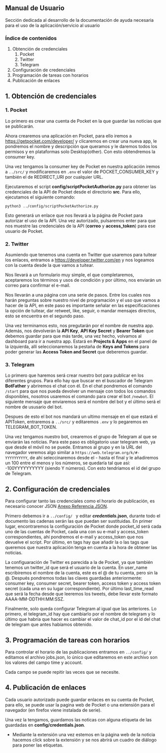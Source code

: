 ## Manual de Usuario

Sección dedicada al desarrollo de la documentación de ayuda necesaria para el uso de la aplicación/servicio al usuario

### Índice de contenidos

1. Obtención de credenciales
   1. Pocket
   2. Twitter
   3. Telegram
2. Configuración de credenciales
3. Programación de tareas con horarios
4. Publicación de enlaces

## 1. Obtención de credenciales

### 1. Pocket
Lo primero es crear una cuenta de Pocket en la que guardar las noticias que se publicarán.

Ahora crearemos una aplicación en Pocket, para ello iremos a https://getpocket.com/developer/ y clicaremos en crear una nueva app, le pondremos el nombre y descripción que queramos y le daremos todos los permisos y en plataformas solo Desktop(other). Con esto obtendremos la consumer key.

Una vez tengamos la consumer key de Pocket en nuestra aplicación iremos a ```../src/``` y modificaremos en ``` .env ``` el valor de POCKET_CONSUMER_KEY y también el de REDIRECT_URI por cualquier URL.

Ejecutaremos el script **config/scriptPocketAuthorize.py** para obtener las credenciales de la API de Pocket desde el directorio **src**. Para ello, ejecutamos el siguiente comando:

``` python3 ../config/scriptPocketAuthorize.py ```

Esto generará un enlace que nos llevará a la página de Pocket para autorizar el uso de la API. Una vez autorizado, pulsaremos enter para que nos muestre las credenciales de la API (__correo__ y __access_token__) para ese usuario de Pocket.

### 2. Twitter

Asumiendo que tenemos una cuenta en Twitter que usaremos para tuitear los enlaces, entramos a https://developer.twitter.com/en y nos logeamos con la cuenta desde la que vamos a tuitear.

Nos llevará a un formulario muy simple, el que completaremos, aceptaremos los términos y usos de condición y por último, nos enviarán un correo para confirmar el e-mail.

Nos llevarán a una página con una serie de pasos. Entre los cuales nos harán preguntas sobre nuestro nivel de programación y el uso que vamos a hacer de la API, en este paso es importante señalar en las especificaciones la opción de tuitear, dar retweet, like, seguir, o mandar mensajes directos, esto se encuentra en el segundo paso.

Una vez terminamos esto, nos pregutarán por el nombre de nuestra app. Además, nos devolverán la __API Key__, __API Key Secret__ y __Bearer Token__ que debemos guardar para que más tarde, una vez hecho, volvamos al dashboard para ir a nuestra app. Estará en **Projects & Apps** en el panel de la izquierda, allí seleccionaremos la pestaña de **Keys and Tokens**  para poder generar las __Access Token and Secret__ que deberemos guardar.
### 3. Telegram
Lo primero que haremos será crear nuestro bot para publicar en los diferentes grupos. Para ello hay que buscar en el buscador de Telegram __BotFather__ y abriremos el chat con él. En el chat pondremos el comando ``` /start ``` para que nos pueda devolver un mensaje con todos los comandos disponibles, nosotros usaremos el comando para crear el bot ``` /newbot ```. El siguiente mensaje que enviaremos será el nombre del bot y el último será el nombre de ususario del bot.

Despues de esto el bot nos mandará un ultimo mensaje en el que estará el APIToken, entraremos a ```../src/``` y editaremos ``` .env ``` y lo pegaremos en TELEGRAM_BOT_TOKEN.

Una vez tengamos nuestro bot, crearemos el grupo de Telegram al que se enviarán las noticias. Para este paso es obligatorio usar telegram web, ya que desde el móvil no se puede. Entramos al grupo y en la URL del navegador veremos algo similar a ``` https://web.telegram.org/k/#-YYYYYYYYYY ```, de ahí seleccinaremos desde el - hasta el final y le añadiremos un 100 entre el menos y los números, se quedaría tal que así: -100YYYYYYYYYY (siendo Y números). Con esto tendríamos el id del grupo de Telegram.

## 2. Configuración de credenciales

Para configurar tanto las credenciales como el horario de publicación, es necesario conocer JSON [Anexo Referencia JSON](Anexo_Referencia_JSON).

Primero debemos ir a ```../config/ ``` y editar ___credentials_.json__, durante todo el documento las cadenas <asdf> serán las que puedan ser sustituidas. En primer lugar, encontraremos la configuración de Pocket donde pocket_id será cada uno de las cuentas de Pocket, cada una con su e-mail y access_token correspondientes, ahí pondremos el e-mail y access_token que nos devuelve el script. Por último, en tags hay que añadir la o las tags que queremos que nuestra aplicación tenga en cuenta a la hora de obtener las noticias.

La configuaración de Twitter es parecida a la de Pocket, ya que también tenemos un twitter_id que será el usuario de la cuenta. En user_name escribiremos el nombre de la cuenta, este es el @ de tu cuenta, pero sin la @. Después pondremos todas las claves guardadas anteriormente: consumer key, consumer secret, bearer token, access token y access token secret (cada una en su lugar correspondiente). Por último last_time_read que será la fecha desde que leeremos los tweets, debe llevar este formato AAAA-MM-DDTHH:MM:SSZ.

Finalmente, solo queda configurar Telegram al igual que las anteriores. Lo primero, el telegram_id hay que cambiarlo por el nombre de telegram y lo último que habría que hacer es cambiar el valor de chat_id por el id del chat de telegram que antes habíamos obtenido.

## 3. Programación de tareas con horarios
Para controlar el horario de las publicaciones entramos en ``` ../config/ ``` y editamos el archivo jobs.json,
lo único que editaremos en este archivo son los valores del campo time y account.

Cada campo se puede repitir las veces que se necesite.

## 4. Publicación de enlaces

Cada usuario autorizado puede guardar enlaces en su cuenta de Pocket, para ello, se puede usar la pagina web de Pocket o una extensión para el navegador (en firefox viene instalada de serie).

Una vez la tengamos, guardamos las noticas con alguna etiqueta de las guardadas en **config/credentials.json**.

- Mediante la extensión una vez estemos en la página web de la noticia hacemos click sobre la extensión y se nos abrirá un cuadro de diálogo para poner las etiquetas.